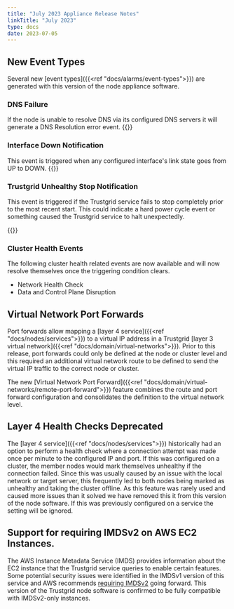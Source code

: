 ```yaml
---
title: "July 2023 Appliance Release Notes"
linkTitle: "July 2023"
type: docs
date: 2023-07-05
---
```


## New Event Types
Several new [event types]({{<ref "docs/alarms/event-types">}}) are generated with this version of the node appliance software.

### DNS Failure
If the node is unable to resolve DNS via its configured DNS servers it will generate a DNS Resolution error event. 
{{<tgimg src="dns-event.png" caption="Example DNS resolution events" width="70%">}}

### Interface Down Notification
This event is triggered when any configured interface's link state goes from UP to DOWN. 
{{<tgimg src="interface-event.png" caption="Example Interface health events" width="70%">}}

### Trustgrid Unhealthy Stop Notification
This event is triggered if the Trustgrid service fails to stop completely prior to the most recent start. This could indicate a hard power cycle event or something caused the Trustgrid service to halt unexpectedly.

{{<tgimg src="trustgrid-crash.png" caption="Example Node Stop Error" width="70%">}}

### Cluster Health Events
The following cluster health related events are now available and will now resolve themselves once the triggering condition clears.
- Network Health Check
- Data and Control Plane Disruption

## Virtual Network Port Forwards
Port forwards allow mapping a [layer 4 service]({{<ref "docs/nodes/services">}}) to a virtual IP address in a Trustgrid [layer 3 virtual network]({{<ref "docs/domain/virtual-networks">}}). Prior to this release, port forwards could only be defined at the node or cluster level and this required an additional virtual network route to be defined to send the virtual IP traffic to the correct node or cluster.  

The new [Virtual Network Port Forward]({{<ref "docs/domain/virtual-networks/remote-port-forward">}}) feature combines the route and port forward configuration and consolidates the definition to the virtual network level. 

## Layer 4 Health Checks Deprecated
The [layer 4 service]({{<ref "docs/nodes/services">}}) historically had an option to perform a health check where a connection attempt was made once per minute to the configured IP and port.  If this was configured on a cluster, the member nodes would mark themselves unhealthy if the connection failed. Since this was usually caused by an issue with the local network or target server, this frequently led to both nodes being marked as unhealthy and taking the cluster offline. As this feature was rarely used and caused more issues than it solved we have removed this it from this version of the node software. If this was previously configured on a service the setting will be ignored. 

## Support for requiring IMDSv2 on AWS EC2 Instances.
The AWS Instance Metadata Service (IMDS) provides information about the EC2 instance that the Trustgrid service queries to enable certain features.  Some potential security issues were identified in the IMDSv1 version of this service and AWS recommends [requiring IMDSv2](https://docs.aws.amazon.com/AWSEC2/latest/UserGuide/configuring-IMDS-existing-instances.html#modify-require-IMDSv2) going forward.  This version of the Trustgrid node software is confirmed to be fully compatible with IMDSv2-only instances.